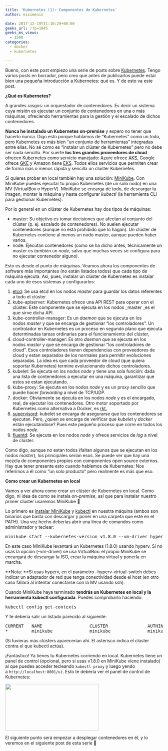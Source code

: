 ```yaml
---
title: 'Kubernetes (1): Componentes de Kubernetes'
author: eiximenis

date: 2017-12-19T11:10:29+00:00
geeks_url: /?p=1945
geeks_ms_views:
  - 1500
categories:
  - docker
  - kubernetes

---
```

Bueno, con este post empiezo una serie de posts sobre [Kubernetes][1]. Tengo varios posts en borrador, pero creo que antes de publicarlos puede estar bien una pequeña introducción a Kubernetes: qué es. Y de esto va este post.
  
<!--more-->


  
**¿Qué es Kubernetes?**
  
A grandes rasgos: un orquestador de contenedores. Es decir un sistema cuya misión es ejecutar un conjunto de contenedores en una o más máquinas, ofreciendo herramientas para la gestión y el escalado de dichos contenedores.
  
**Nunca he instalado un Kubernetes on-premise** y espero no tener que hacerlo nunca. Digo esto porque hablamos de &#8220;Kubernetes&#8221; como un todo, pero Kubernetes es más bien &#8220;un conjunto de herramientas&#8221; integradas entre ellas. No sé como es &#8220;instalar un clúster de Kubernetes&#8221; pero no debe ser nada sencillo. Por suerte **los tres grandes proveedores de cloud** ofrecen Kubernetes como servicio manejado: Azure ofrece [AKS][2], Google ofrece [GKE][3] y Amazon tiene [EKS][4]. Todos ellos servicios que permiten crear de forma más o menos rápida y sencilla un clúster Kubernetes.
  
Si quieres probar en local también hay una solución: [MiniKube][5]. Con MiniKube puedes ejecutar tu propio Kubernetes (de un solo nodo) en una MV (VirtualBox o HyperV). MiniKube se encarga de todo, de descargar la imagen, montar la máquina y hasta configurar _kubectl_ (la herramienta CLI para gestionar Kubernetes).
  
Por lo general en un clúster de Kubernetes hay dos tipos de máquinas:

  * master: Su objetivo es tomar decisiones que afectan al conjunto del clúster (p. ej. escalado de contenedores). No suelen ejecutar contenedores (aunque no está prohibido que lo hagan). Un clúster de Kubernetes contiene al menos un nodo master, aunque pueden haber varios.
  * node: Ejecutan contenedores (como se ha dicho antes, técnicamente un master es _también_ un _node_, salvo que muchas veces se configura para no ejecutar contenedor alguno).

Esto es desde el punto de máquinas. Veamos ahora los componentes de software más importantes (no están listados todos) que cada tipo de máquina ejecuta. Así, pues, instalar un clúster de Kubernetes es instalar cada uno de esos sistemas y configurarlos:

  1. [etcd][6]: Se usa etcd en los nodos _master_ para guardar los datos referentes a todo el clúster.
  2. kube-apiserver: Kubernetes ofrece una API REST para operar con el clúster. Este componente que se ejecuta en los nodos _master _es el que sirve dicha API.
  3. kube-controller-manager: Es un _daemon_ que se ejecuta en los nodos _master_ y que se encarga de gestionar &#8220;los controladores&#8221;. Un controlador en Kubernetes es un proceso en segundo plano que ejecuta determinadas tareas ordinarias para el funcionamiento del clúster,
  4. cloud-controller-manager: Es otro _daemon_ que se ejecuta en los nodos _master_ y que se encarga de gestionar &#8220;los controladores de cloud&#8221;. Esos controladores tienen dependencias con proveedores de cloud y estan separados de los normales para permitir evoluciones separadas. La idea es que cada proveedor de cloud (que quiera soportar Kubernetes) termine evolucionando dichos controladores.
  5. kubelet: Se ejecuta en los nodos _node_ y tiene una sola función: dada una lista de contenedores a ejecutar en una máquina, garantizar que estos se estan ejecutando.
  6. kube-proxy: Se ejecuta en los nodos _node_ y es un proxy sencillo que puede hacer _forwarding_ a nivel de TCP/UDP.
  7. docker: Obviamente se ejecuta en los nodos _node_ y es el encargado, real, de ejecutar los contenedores. Otro motor soportado por Kubernetes como alternativa a Docker, es [rkt.][7]
  8. [supervisord][8]: kubelet se encarga de asegurarse que los contenedores se ejecutan. Pero, ¿quien se encarga de verificar que _kubelet_ y _docker_ están ejecutándose? Pues este pequeño proceso que corre en todos los nodos _node_.
  9. [fluentd][9]: Se ejecuta en los nodos _node_ y ofrece servicios de _log_ a nivel de clúster.

Como digo, aunque no estan todos (faltan algunos que se ejecutan en los nodos _master_), los principales serían esos. Se puede ver que hay una mezcla de componentes propios con componentes open source externos. Hay que tener presente esto cuando hablemos de Kubernetes: Nos referimos a él como &#8220;un solo producto&#8221; pero realmente es más que eso.
  
**Como crear un Kubernetes en local**
  
Vamos a ver ahora como crear un clúster de Kubernetes en local. Como digo, ni idea de como se instala _on-premise_, así que para instalar nuestro primer cluster usaremos MiniKube 🙂
  
Lo primero es [instalar MiniKube][10] y [kubectl][11] en nuestra máquina (ambos son binarios que basta con descargar y poner en una carpeta que esté en el PATH). Una vez hecho deberías abrir una línea de comandos como administrador y teclear:

<pre class="EnlighterJSRAW" data-enlighter-language="shell">minikube start --kubernetes-version v1.8.0 --vm-driver hyperv --hyperv-virtual-switch [adaptador-red]</pre>

En este caso MiniKube levantará un Kubernetes (1.8.0) usando hyperv. Si no usas la opción (&#8211;vm-driver) se usa VirtualBox: el propio MiniKube se encargará de descargar la ISO, crear la máquina virtual y ponerla en marcha.
  
**Nota: **Si usas hyperv, en el parámetro &#8211;hyperv-virtual-switch debes indicar un adaptador de red que tenga conectividad desde el host (en otro caso fallará al intentar conectarse con la MV usando ssh).
  
Cuando MiniKube haya terminado **tendrás un Kubernetes en local y la herramienta kubectl configurada**. Puedes comprobarlo haciendo:

<pre class="EnlighterJSRAW" data-enlighter-language="shell">kubectl config get-contexts</pre>

Y te debería salir un listado parecido al siguiente:

<pre class="EnlighterJSRAW" data-enlighter-language="generic">CURRENT   NAME                  CLUSTER               AUTHINFO
*         minikube              minikube              minikube</pre>

(Si tuvieras más clústers aparecerían ahí. El asterisco indica el clúster contra el que kubectl actúa).
  
¡Fantástico! Ya tienes tu Kubernetes corriendo en local. Kubernetes tiene un panel de control (opcional, pero si usas v1.8.0 en MiniKube viene instalado) al que puedes acceder tecleando `kubectl proxy` y luego yendo a `http://localhost:8001/ui`. Esto te debería ver el panel de control de Kubernetes:
  
[<img class="alignnone size-medium wp-image-1946" src="https://geeks.ms/etomas/wp-content/uploads/sites/154/2017/12/kubernetes-control-300x149.png" alt="" width="300" height="149" />][12]
  
El siguiente punto será empezar a desplegar contenedores en él, y lo veremos en el siguiente post de esta serie 🙂

 [1]: https://kubernetes.io/
 [2]: https://azure.microsoft.com/en-us/services/container-service/
 [3]: https://cloud.google.com/kubernetes-engine/
 [4]: https://aws.amazon.com/eks/
 [5]: https://github.com/kubernetes/minikube
 [6]: https://github.com/coreos/etcd
 [7]: https://coreos.com/rkt/
 [8]: http://supervisord.org/
 [9]: https://www.fluentd.org/
 [10]: https://kubernetes.io/docs/tasks/tools/install-minikube/
 [11]: https://kubernetes.io/docs/tasks/tools/install-kubectl/
 [12]: https://geeks.ms/etomas/wp-content/uploads/sites/154/2017/12/kubernetes-control.png